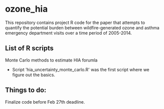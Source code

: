 # ozone_hia

This repository contains project R code for the paper that attempts to quantify the potential burden between wildfire-generated ozone and asthma emergency department visits over a time period of 2005-2014.

## List of R scripts
Monte Carlo methods to estimate HIA forumla
- Script 'hia_uncertainty_monte_carlo.R' was the first script where we figure out the basics.

## Things to do:
Finalize code before Feb 27th deadline.

